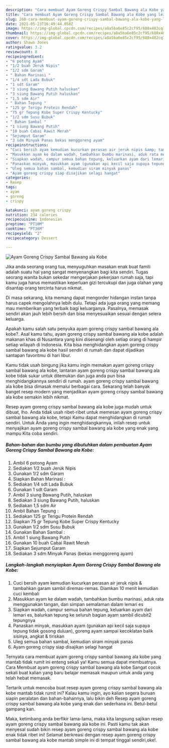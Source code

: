 ```yaml
---
description: "Cara membuat Ayam Goreng Crispy Sambal Bawang ala Kobe yang lezat dan Mudah Dibuat"
title: "Cara membuat Ayam Goreng Crispy Sambal Bawang ala Kobe yang lezat dan Mudah Dibuat"
slug: 260-cara-membuat-ayam-goreng-crispy-sambal-bawang-ala-kobe-yang-lezat-dan-mudah-dibuat
date: 2021-05-23T16:49:44.058Z
image: https://img-global.cpcdn.com/recipes/a8a5ba6e85c2cf95/680x482cq70/ayam-goreng-crispy-sambal-bawang-ala-kobe-foto-resep-utama.jpg
thumbnail: https://img-global.cpcdn.com/recipes/a8a5ba6e85c2cf95/680x482cq70/ayam-goreng-crispy-sambal-bawang-ala-kobe-foto-resep-utama.jpg
cover: https://img-global.cpcdn.com/recipes/a8a5ba6e85c2cf95/680x482cq70/ayam-goreng-crispy-sambal-bawang-ala-kobe-foto-resep-utama.jpg
author: Shawn Jones
ratingvalue: 3.2
reviewcount: 8
recipeingredient:
- "6 potong Ayam"
- "1/2 buah Jeruk Nipis"
- "1/2 sdm Garam"
- " Bahan Marinasi "
- "1/4 sdt Lada Bubuk"
- "1 sdt Garam"
- "3 siung Bawang Putih haluskan"
- "3 siung Bawang Putih haluskan"
- "1,5 sdm Air"
- " Bahan Tepung "
- "125 gr Terigu Protein Rendah"
- "75 gr Tepung Kobe Super Crispy Kentucky"
- "1/2 sdm Susu Bubuk"
- " Bahan Sambal "
- "1 siung Bawang Putih"
- "10 buah Cabai Rawit Merah"
- "Sejumput Garam"
- "3 sdm Minyak Panas bekas menggoreng ayam"
recipeinstructions:
- "Cuci bersih ayam kemudian kucurkan perasan air jeruk nipis &amp; tambahkan garam sambil diremas-remas. Diamkan 10 menit kemudian cuci kembali"
- "Masukkan ayam ke dalam wadah, tambahkan bumbu marinasi, aduk rata menggunakan tangan, dan simpan semalaman dalam lemari es"
- "Siapkan wadah, campur semua bahan tepung, keluarkan ayam dari lemari es, balurkan tepung ke seluruh bagian ayam sambil dicubit2 tepungnya"
- "Panaskan minyak, masukkan ayam (gunakan api kecil saja supaya tepung tidak gosong duluan), goreng ayam sampai kecoklatan balik sisinya, angkat &amp; tiriskan"
- "Uleg semua bahan sambal, kemudian siram minyak panas"
- "Ayam goreng crispy siap disajikan selagi hangat"
categories:
- Resep
tags:
- ayam
- goreng
- crispy

katakunci: ayam goreng crispy 
nutrition: 234 calories
recipecuisine: Indonesian
preptime: "PT10M"
cooktime: "PT36M"
recipeyield: "2"
recipecategory: Dessert

---
```



![Ayam Goreng Crispy Sambal Bawang ala Kobe](https://img-global.cpcdn.com/recipes/a8a5ba6e85c2cf95/680x482cq70/ayam-goreng-crispy-sambal-bawang-ala-kobe-foto-resep-utama.jpg)

Jika anda seorang orang tua, menyuguhkan masakan enak buat famili adalah suatu hal yang sangat menyenangkan bagi kita sendiri. Tugas seorang  wanita bukan sekedar mengerjakan pekerjaan rumah saja, tapi kamu juga harus memastikan keperluan gizi tercukupi dan juga olahan yang disantap orang tercinta harus nikmat.

Di masa  sekarang, kita memang dapat mengorder hidangan instan tanpa harus capek mengolahnya lebih dulu. Tetapi ada juga orang yang memang mau memberikan yang terbaik bagi keluarganya. Pasalnya, memasak sendiri akan jauh lebih bersih dan bisa menyesuaikan sesuai dengan selera keluarga. 



Apakah kamu salah satu penyuka ayam goreng crispy sambal bawang ala kobe?. Asal kamu tahu, ayam goreng crispy sambal bawang ala kobe adalah makanan khas di Nusantara yang kini disenangi oleh setiap orang di hampir setiap wilayah di Indonesia. Kita bisa menghidangkan ayam goreng crispy sambal bawang ala kobe hasil sendiri di rumah dan dapat dijadikan santapan favoritmu di hari libur.

Kamu tidak usah bingung jika kamu ingin memakan ayam goreng crispy sambal bawang ala kobe, lantaran ayam goreng crispy sambal bawang ala kobe tidak sukar untuk ditemukan dan juga anda pun bisa menghidangkannya sendiri di rumah. ayam goreng crispy sambal bawang ala kobe bisa dimasak memalui berbagai cara. Sekarang telah banyak banget resep modern yang menjadikan ayam goreng crispy sambal bawang ala kobe semakin lebih nikmat.

Resep ayam goreng crispy sambal bawang ala kobe juga mudah untuk dibuat, lho. Anda tidak usah ribet-ribet untuk memesan ayam goreng crispy sambal bawang ala kobe, tetapi Kamu dapat menghidangkan di rumah sendiri. Untuk Anda yang ingin menghidangkannya, inilah resep untuk menyajikan ayam goreng crispy sambal bawang ala kobe yang enak yang mampu Kita coba sendiri.

<!--inarticleads1-->

##### Bahan-bahan dan bumbu yang dibutuhkan dalam pembuatan Ayam Goreng Crispy Sambal Bawang ala Kobe:

1. Ambil 6 potong Ayam
1. Sediakan 1/2 buah Jeruk Nipis
1. Gunakan 1/2 sdm Garam
1. Siapkan  Bahan Marinasi :
1. Sediakan 1/4 sdt Lada Bubuk
1. Gunakan 1 sdt Garam
1. Ambil 3 siung Bawang Putih, haluskan
1. Sediakan 3 siung Bawang Putih, haluskan
1. Sediakan 1,5 sdm Air
1. Ambil  Bahan Tepung :
1. Sediakan 125 gr Terigu Protein Rendah
1. Siapkan 75 gr Tepung Kobe Super Crispy Kentucky
1. Gunakan 1/2 sdm Susu Bubuk
1. Gunakan  Bahan Sambal :
1. Ambil 1 siung Bawang Putih
1. Gunakan 10 buah Cabai Rawit Merah
1. Siapkan Sejumput Garam
1. Sediakan 3 sdm Minyak Panas (bekas menggoreng ayam)




<!--inarticleads2-->

##### Langkah-langkah menyiapkan Ayam Goreng Crispy Sambal Bawang ala Kobe:

1. Cuci bersih ayam kemudian kucurkan perasan air jeruk nipis &amp; tambahkan garam sambil diremas-remas. Diamkan 10 menit kemudian cuci kembali
1. Masukkan ayam ke dalam wadah, tambahkan bumbu marinasi, aduk rata menggunakan tangan, dan simpan semalaman dalam lemari es
1. Siapkan wadah, campur semua bahan tepung, keluarkan ayam dari lemari es, balurkan tepung ke seluruh bagian ayam sambil dicubit2 tepungnya
1. Panaskan minyak, masukkan ayam (gunakan api kecil saja supaya tepung tidak gosong duluan), goreng ayam sampai kecoklatan balik sisinya, angkat &amp; tiriskan
1. Uleg semua bahan sambal, kemudian siram minyak panas
1. Ayam goreng crispy siap disajikan selagi hangat




Ternyata cara membuat ayam goreng crispy sambal bawang ala kobe yang mantab tidak rumit ini enteng sekali ya! Kamu semua dapat membuatnya. Cara Membuat ayam goreng crispy sambal bawang ala kobe Sangat cocok sekali buat kalian yang baru belajar memasak maupun untuk anda yang telah hebat memasak.

Tertarik untuk mencoba buat resep ayam goreng crispy sambal bawang ala kobe mantab tidak rumit ini? Kalau kamu ingin, ayo kalian segera buruan siapin peralatan dan bahan-bahannya, lalu bikin deh Resep ayam goreng crispy sambal bawang ala kobe yang enak dan sederhana ini. Betul-betul gampang kan. 

Maka, ketimbang anda berfikir lama-lama, maka kita langsung sajikan resep ayam goreng crispy sambal bawang ala kobe ini. Pasti kamu tak akan menyesal sudah bikin resep ayam goreng crispy sambal bawang ala kobe enak tidak ribet ini! Selamat berkreasi dengan resep ayam goreng crispy sambal bawang ala kobe mantab simple ini di tempat tinggal sendiri,oke!.


